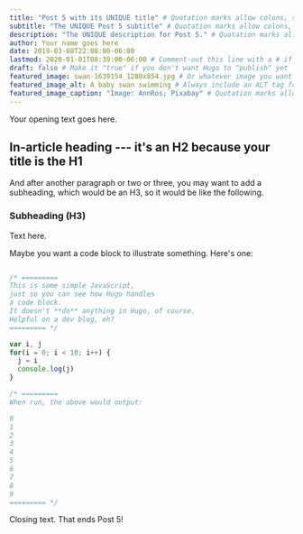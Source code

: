 ```yaml
---
title: "Post 5 with its UNIQUE title" # Quotation marks allow colons, semicolons, etc.
subtitle: "The UNIQUE Post 5 subtitle" # Quotation marks allow colons, semicolons, etc.
description: "The UNIQUE description for Post 5." # Quotation marks allow colons, semicolons, etc.
author: Your name goes here
date: 2019-03-08T22:08:00-06:00
lastmod: 2020-01-01T08:39:00-06:00 # Comment-out this line with a # if content is unchanged
draft: false # Make it "true" if you don't want Hugo to "publish" yet
featured_image: swan-1639154_1280x854.jpg # Or whatever image you want to use
featured_image_alt: A baby swan swimming # Always include an ALT tag for accessibility
featured_image_caption: "Image: AnnRos; Pixabay" # Quotation marks allow colons, semicolons, etc.
---
```


Your opening text goes here.

## In-article heading --- it's an H2 because your title is the H1

And after another paragraph or two or three, you may want to add a subheading, which would be an H3, so it would be like the following.

### Subheading (H3)

Text here.

Maybe you want a code block to illustrate something. Here's one:

```js

/* =========
This is some simple JavaScript, 
just so you can see how Hugo handles 
a code block.
It doesn't **do** anything in Hugo, of course.
Helpful on a dev blog, eh?
========= */

var i, j
for(i = 0; i < 10; i++) {
  j = i
  console.log(j)
}

/* ========= 
When run, the above would output:

0
1
2
3
4
5
6
7
8
9
========= */

```

Closing text. That ends Post 5!
